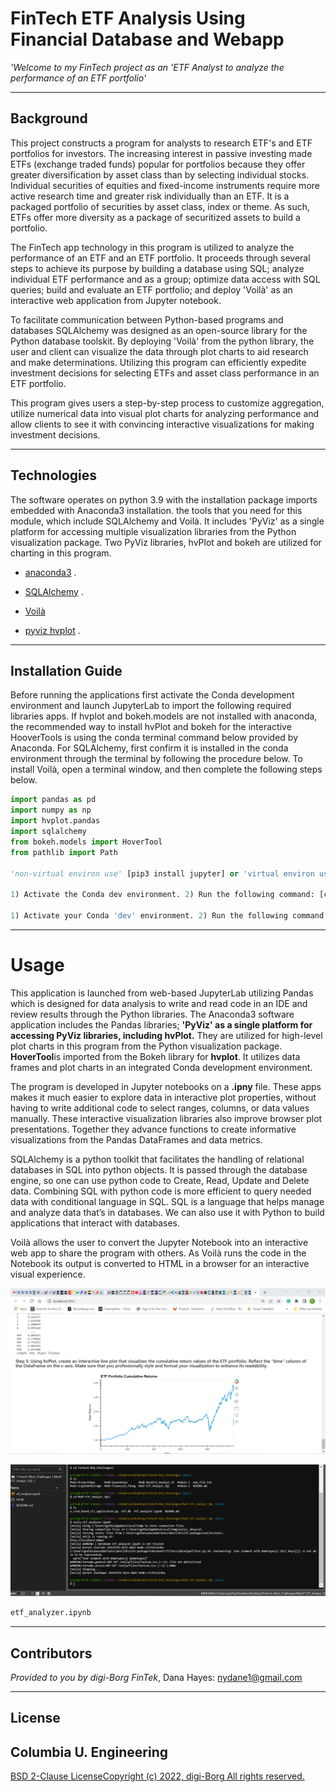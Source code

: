 # FinTech ETF Analysis Using Financial Database and Webapp

*'Welcome to my FinTech project as an 'ETF Analyst to analyze the performance of an ETF portfolio'*

---

## Background
This project constructs a program for analysts to research ETF's and ETF portfolios for investors. The increasing interest in passive investing made ETFs (exchange traded funds) popular for portfolios because they offer greater diversification by asset class than by selecting individual stocks. Individual securities of equities and fixed-income instruments require more active research time and greater risk individually than an ETF. It is a packaged portfolio of securities by asset class, index or theme. As such, ETFs offer more diversity as a package of securitized assets to build a portfolio. 

The FinTech app technology in this program is utilized to analyze the performance of an ETF and an ETF portfolio. It proceeds through several steps to achieve its purpose by building a database using SQL; analyze individual ETF performance and as a group; optimize data access with SQL queries; build and evaluate an ETF portfolio; and deploy 'Voilà' as an interactive web application from Jupyter notebook. 

To facilitate communication between Python-based programs and databases SQLAlchemy was designed as an open-source library for the Python database toolskit. By deploying 'Voilà' from the python library, the user and client can visualize the data through plot charts to aid research and make determinations. Utilizing this program can efficiently expedite investment decisions for selecting ETFs and asset class performance in an ETF portfolio.      

This program gives users a step-by-step process to customize aggregation, utilize numerical data into visual plot charts for analyzing performance and allow clients to see it with convincing interactive visualizations for making investment decisions.



---

## Technologies

The software operates on python 3.9 with the installation package imports embedded with Anaconda3 installation. the tools that you need for this module, which include SQLAlchemy and Voilà. It includes 'PyViz' as a single platform for accessing multiple visualization libraries from the Python visualization package. Two PyViz libraries, hvPlot and bokeh are utilized for charting in this program. 

* [anaconda3](https://docs.anaconda.com/anaconda/install/windows/e) . 

* [SQLAlchemy](https://www.sqlalchemy.org/) .

* [Voilà](https://voila.readthedocs.io/en/stable/index.html)

* [pyviz hvplot](https://hvplot.holoviz.org/index.html#) .

---

## Installation Guide

Before running the applications first activate the Conda development environment and launch JupyterLab to import the following required libraries apps. If hvplot and bokeh.models are not installed with anaconda, the recommended way to install hvPlot and bokeh for the interactive HooverTools is using the conda terminal command below provided by Anaconda. For SQLAlchemy, first confirm it is installed in the conda environment through the terminal by following the procedure below. To install Voilà, open a terminal window, and then complete the following steps below.

```python libraries
import pandas as pd
import numpy as np
import hvplot.pandas
import sqlalchemy
from bokeh.models import HoverTool
from pathlib import Path 

'non-virtual environ use' [pip3 install jupyter] or 'virtual environ use' [conda install -m pip install bokeh] 

1) Activate the Conda dev environment. 2) Run the following command: [conda list sqlalchemy] 

1) Activate your Conda 'dev' environment. 2) Run the following command: [conda install -c conda-forge voila]; 3) Confirm the installation succeeded by running the command: [conda list voila]

```

---
# Usage

This application is launched from web-based JupyterLab utilizing Pandas which is designed for data analysis to write and read code in an IDE and review results through the Python libraries. The Anaconda3 software application includes the Pandas libraries; **'PyViz' as a single platform for accessing PyViz libraries, including hvPlot.** They are utilized for high-level plot charts in this program from the Python visualization package. **HoverTool**is imported from the Bokeh library for **hvplot**. It utilizes data frames and plot charts in an integrated Conda development environment. 

The program is developed in Jupyter notebooks on a **.ipny** file. These apps makes it much easier to explore data in interactive plot properties, without having to write additional code to select ranges, columns, or data values manually. These interactive visualization libraries also improve browser plot presentations. Together they advance functions to create informative visualizations from the Pandas DataFrames and data metrics. 

SQLAlchemy is a python toolkit that facilitates the handling of relational databases in SQL into python objects. It is passed through the database engine, so one can use python code to Create, Read, Update and Delete data. Combining SQL with python code is more efficient to query needed data with conditional language in SQL. SQL is a language that helps manage and analyze data that’s in databases. We can also use it with Python to build applications that interact with databases.    

Voilà allows the user to convert the Jupyter Notebook into an interactive web app to share the program with others. As Voilà runs the code in the Notebook its output is converted to HTML in a browser for an interactive visual experience. 

![Voilà HTML Image](Images_M7Chllg_CUBC/M7Chllg-Viola_HTML.png) 

![Voilà Terminal Image](Images_M7Chllg_CUBC/M7Chllg-Voila_Terminal_CUBC.png)

```python
etf_analyzer.ipynb
```
 

---

## Contributors

*Provided to you by digi-Borg FinTek*, 
Dana Hayes: nydane1@gmail.com

---

## License

Columbia U. Engineering 
--- 
[BSD 2-Clause LicenseCopyright (c) 2022, digi-Borg
All rights reserved.](/LICENSE) 

